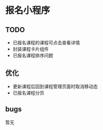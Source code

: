 # 报名小程序

## TODO

- 已报名课程的课程可点击查看详情
- 封装课程卡片组件
- 已报名课程排序问题

## 优化

- 更新课程后回到课程管理页面时取消移动态
- 已报名课程分页

## bugs

暂无